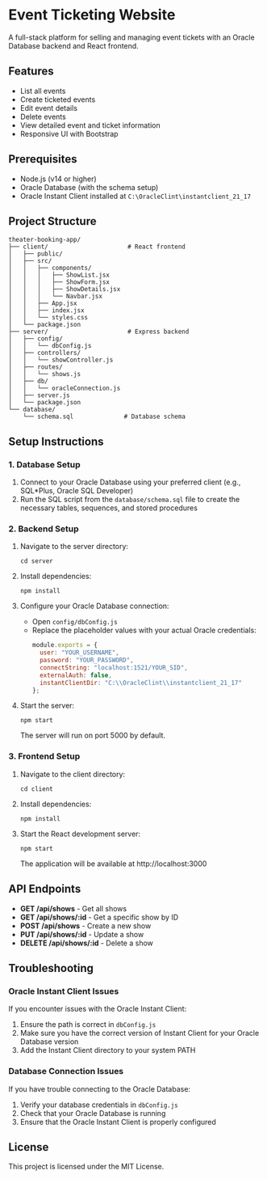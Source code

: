 # Event Ticketing Website

A full-stack platform for selling and managing event tickets with an Oracle Database backend and React frontend.

## Features

- List all events
- Create ticketed events
- Edit event details
- Delete events
- View detailed event and ticket information
- Responsive UI with Bootstrap

## Prerequisites

- Node.js (v14 or higher)
- Oracle Database (with the schema setup)
- Oracle Instant Client installed at `C:\OracleClint\instantclient_21_17`

## Project Structure

```
theater-booking-app/
├── client/                      # React frontend
│   ├── public/
│   ├── src/
│   │   ├── components/
│   │   │   ├── ShowList.jsx
│   │   │   ├── ShowForm.jsx
│   │   │   ├── ShowDetails.jsx
│   │   │   └── Navbar.jsx
│   │   ├── App.jsx
│   │   ├── index.jsx
│   │   └── styles.css
│   └── package.json
├── server/                      # Express backend
│   ├── config/
│   │   └── dbConfig.js
│   ├── controllers/
│   │   └── showController.js
│   ├── routes/
│   │   └── shows.js
│   ├── db/
│   │   └── oracleConnection.js
│   ├── server.js
│   └── package.json
└── database/
    └── schema.sql              # Database schema
```

## Setup Instructions

### 1. Database Setup

1. Connect to your Oracle Database using your preferred client (e.g., SQL*Plus, Oracle SQL Developer)
2. Run the SQL script from the `database/schema.sql` file to create the necessary tables, sequences, and stored procedures

### 2. Backend Setup

1. Navigate to the server directory:
   ```
   cd server
   ```

2. Install dependencies:
   ```
   npm install
   ```

3. Configure your Oracle Database connection:
   - Open `config/dbConfig.js`
   - Replace the placeholder values with your actual Oracle credentials:
     ```javascript
     module.exports = {
       user: "YOUR_USERNAME",
       password: "YOUR_PASSWORD",
       connectString: "localhost:1521/YOUR_SID",
       externalAuth: false,
       instantClientDir: "C:\\OracleClint\\instantclient_21_17"
     };
     ```

4. Start the server:
   ```
   npm start
   ```
   The server will run on port 5000 by default.

### 3. Frontend Setup

1. Navigate to the client directory:
   ```
   cd client
   ```

2. Install dependencies:
   ```
   npm install
   ```

3. Start the React development server:
   ```
   npm start
   ```
   The application will be available at http://localhost:3000

## API Endpoints

- **GET /api/shows** - Get all shows
- **GET /api/shows/:id** - Get a specific show by ID
- **POST /api/shows** - Create a new show
- **PUT /api/shows/:id** - Update a show
- **DELETE /api/shows/:id** - Delete a show

## Troubleshooting

### Oracle Instant Client Issues

If you encounter issues with the Oracle Instant Client:

1. Ensure the path is correct in `dbConfig.js`
2. Make sure you have the correct version of Instant Client for your Oracle Database version
3. Add the Instant Client directory to your system PATH

### Database Connection Issues

If you have trouble connecting to the Oracle Database:

1. Verify your database credentials in `dbConfig.js`
2. Check that your Oracle Database is running
3. Ensure that the Oracle Instant Client is properly configured

## License

This project is licensed under the MIT License.